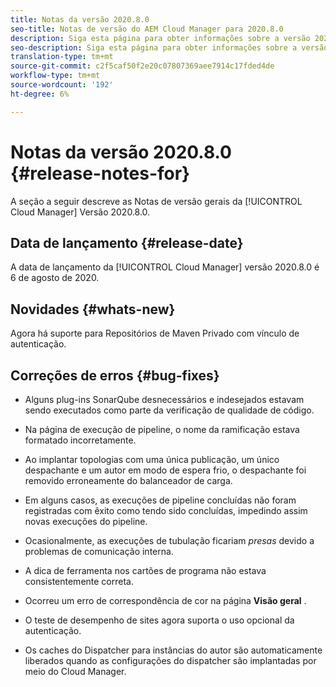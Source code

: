 ```yaml
---
title: Notas da versão 2020.8.0
seo-title: Notas de versão do AEM Cloud Manager para 2020.8.0
description: Siga esta página para obter informações sobre a versão 2020.8.0 do Cloud Manager
seo-description: Siga esta página para obter informações sobre a versão 2020.8.0 do AEM Cloud Manager
translation-type: tm+mt
source-git-commit: c2f5caf50f2e20c07807369aee7914c17fded4de
workflow-type: tm+mt
source-wordcount: '192'
ht-degree: 6%

---
```


# Notas da versão 2020.8.0 {#release-notes-for}

A seção a seguir descreve as Notas de versão gerais da [!UICONTROL Cloud Manager] Versão 2020.8.0.

## Data de lançamento {#release-date}

A data de lançamento da [!UICONTROL Cloud Manager] versão 2020.8.0 é 6 de agosto de 2020.

## Novidades {#whats-new}

Agora há suporte para Repositórios de Maven Privado com vínculo de autenticação.

## Correções de erros {#bug-fixes}

* Alguns plug-ins SonarQube desnecessários e indesejados estavam sendo executados como parte da verificação de qualidade de código.

* Na página de execução de pipeline, o nome da ramificação estava formatado incorretamente.

* Ao implantar topologias com uma única publicação, um único despachante e um autor em modo de espera frio, o despachante foi removido erroneamente do balanceador de carga.

* Em alguns casos, as execuções de pipeline concluídas não foram registradas com êxito como tendo sido concluídas, impedindo assim novas execuções do pipeline.

* Ocasionalmente, as execuções de tubulação ficariam *presas* devido a problemas de comunicação interna.

* A dica de ferramenta nos cartões de programa não estava consistentemente correta.

* Ocorreu um erro de correspondência de cor na página **Visão geral** .

* O teste de desempenho de sites agora suporta o uso opcional da autenticação.

* Os caches do Dispatcher para instâncias do autor são automaticamente liberados quando as configurações do dispatcher são implantadas por meio do Cloud Manager.

